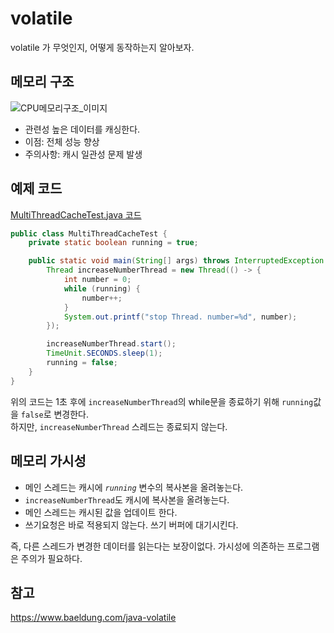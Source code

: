 # volatile

volatile 가 무엇인지, 어떻게 동작하는지 알아보자.

## 메모리 구조
![CPU메모리구조_이미지](https://www.baeldung.com/wp-content/uploads/2017/08/cpu.png)

- 관련성 높은 데이터를 캐싱한다.
- 이점: 전체 성능 향상
- 주의사항: 캐시 일관성 문제 발생

## 예제 코드
[MultiThreadCacheTest.java 코드](./MultiThreadCacheTest.java)
```java
public class MultiThreadCacheTest {
    private static boolean running = true;

    public static void main(String[] args) throws InterruptedException {
        Thread increaseNumberThread = new Thread(() -> {
            int number = 0;
            while (running) {
                number++;
            }
            System.out.printf("stop Thread. number=%d", number);
        });

        increaseNumberThread.start();
        TimeUnit.SECONDS.sleep(1);
        running = false;
    }
}
```
위의 코드는 1초 후에 `increaseNumberThread`의 while문을 종료하기 위해 `running`값을 `false`로 변경한다.  
하지만, `increaseNumberThread` 스레드는 종료되지 않는다.

## 메모리 가시성
- 메인 스레드는 캐시에 *`running`* 변수의 복사본을 올려놓는다.
- `increaseNumberThread`도 캐시에 복사본을 올려놓는다.
- 메인 스레드는 캐시된 값을 업데이트 한다.
- 쓰기요청은 바로 적용되지 않는다. 쓰기 버퍼에 대기시킨다.

즉, 다른 스레드가 변경한 데이터를 읽는다는 보장이없다. 가시성에 의존하는 프로그램은 주의가 필요하다.


## 참고
https://www.baeldung.com/java-volatile